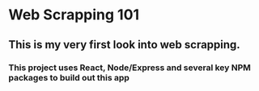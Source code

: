 # Web Scrapping 101
## This is my very first look into web scrapping. 
### This project uses React, Node/Express and several key NPM packages to build out this app